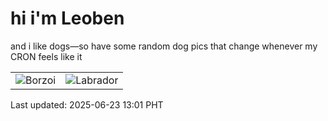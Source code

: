 # hi i'm Leoben

and i like dogs—so have some random dog pics that change whenever my CRON feels like it

|  |  |
|--------|----------|
| ![Borzoi](https://random-dog-vercel.vercel.app/api/random-borzoi?v=1750654864) | ![Labrador](https://random-dog-vercel.vercel.app/api/random-labrador?v=1750654864) |

Last updated: 2025-06-23 13:01 PHT
